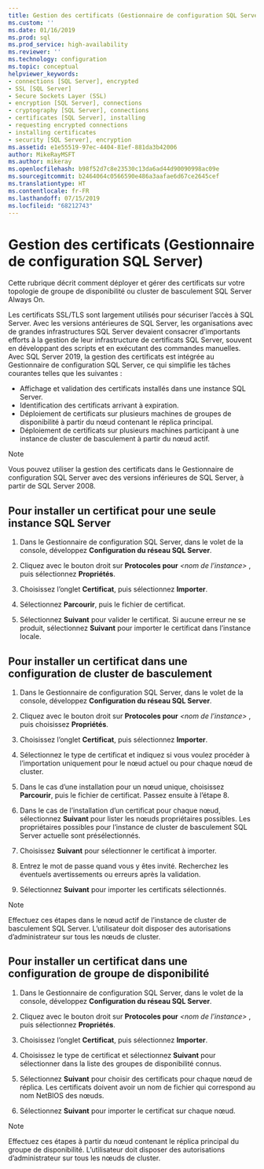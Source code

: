 ```yaml
---
title: Gestion des certificats (Gestionnaire de configuration SQL Server) | Microsoft Docs
ms.custom: ''
ms.date: 01/16/2019
ms.prod: sql
ms.prod_service: high-availability
ms.reviewer: ''
ms.technology: configuration
ms.topic: conceptual
helpviewer_keywords:
- connections [SQL Server], encrypted
- SSL [SQL Server]
- Secure Sockets Layer (SSL)
- encryption [SQL Server], connections
- cryptography [SQL Server], connections
- certificates [SQL Server], installing
- requesting encrypted connections
- installing certificates
- security [SQL Server], encryption
ms.assetid: e1e55519-97ec-4404-81ef-881da3b42006
author: MikeRayMSFT
ms.author: mikeray
ms.openlocfilehash: b98f52d7c8e23530c13da6ad44d90090998ac09e
ms.sourcegitcommit: b2464064c0566590e486a3aafae6d67ce2645cef
ms.translationtype: HT
ms.contentlocale: fr-FR
ms.lasthandoff: 07/15/2019
ms.locfileid: "68212743"
---
```

# <a name="certificate-management-sql-server-configuration-manager"></a>Gestion des certificats (Gestionnaire de configuration SQL Server)

Cette rubrique décrit comment déployer et gérer des certificats sur votre topologie de groupe de disponibilité ou cluster de basculement SQL Server Always On.

Les certificats SSL/TLS sont largement utilisés pour sécuriser l’accès à SQL Server. Avec les versions antérieures de SQL Server, les organisations avec de grandes infrastructures SQL Server devaient consacrer d’importants efforts à la gestion de leur infrastructure de certificats SQL Server, souvent en développant des scripts et en exécutant des commandes manuelles. Avec SQL Server 2019, la gestion des certificats est intégrée au Gestionnaire de configuration SQL Server, ce qui simplifie les tâches courantes telles que les suivantes : 

* Affichage et validation des certificats installés dans une instance SQL Server. 
* Identification des certificats arrivant à expiration. 
* Déploiement de certificats sur plusieurs machines de groupes de disponibilité à partir du nœud contenant le réplica principal. 
* Déploiement de certificats sur plusieurs machines participant à une instance de cluster de basculement à partir du nœud actif.

> [!NOTE]
> Vous pouvez utiliser la gestion des certificats dans le Gestionnaire de configuration SQL Server avec des versions inférieures de SQL Server, à partir de SQL Server 2008.

##  <a name="provision-single-server-cert"></a> Pour installer un certificat pour une seule instance SQL Server  
  
1. Dans le Gestionnaire de configuration SQL Server, dans le volet de la console, développez **Configuration du réseau SQL Server**.  
  
2. Cliquez avec le bouton droit sur **Protocoles pour** *&lt;nom de l’instance&gt;* , puis sélectionnez **Propriétés**.  
  
3. Choisissez l’onglet **Certificat**, puis sélectionnez **Importer**.  
  
4. Sélectionnez **Parcourir**, puis le fichier de certificat.  
  
5. Sélectionnez **Suivant** pour valider le certificat. Si aucune erreur ne se produit, sélectionnez **Suivant** pour importer le certificat dans l’instance locale.  
  
 
##  <a name="provision-failover-cluster-cert"></a> Pour installer un certificat dans une configuration de cluster de basculement  
  
1. Dans le Gestionnaire de configuration SQL Server, dans le volet de la console, développez **Configuration du réseau SQL Server**.
  
2. Cliquez avec le bouton droit sur **Protocoles pour** *&lt;nom de l’instance&gt;* , puis choisissez **Propriétés**. 

3. Choisissez l’onglet **Certificat**, puis sélectionnez **Importer**.

4. Sélectionnez le type de certificat et indiquez si vous voulez procéder à l’importation uniquement pour le nœud actuel ou pour chaque nœud de cluster.

5. Dans le cas d’une installation pour un nœud unique, choisissez **Parcourir**, puis le fichier de certificat. Passez ensuite à l’étape 8.

6. Dans le cas de l’installation d’un certificat pour chaque nœud, sélectionnez **Suivant** pour lister les nœuds propriétaires possibles. Les propriétaires possibles pour l’instance de cluster de basculement SQL Server actuelle sont présélectionnés.

7. Choisissez **Suivant** pour sélectionner le certificat à importer.

8. Entrez le mot de passe quand vous y êtes invité. Recherchez les éventuels avertissements ou erreurs après la validation.

9. Sélectionnez **Suivant** pour importer les certificats sélectionnés.

> [!NOTE]
> Effectuez ces étapes dans le nœud actif de l’instance de cluster de basculement SQL Server. L’utilisateur doit disposer des autorisations d’administrateur sur tous les nœuds de cluster.

##  <a name="provision-availability-group-cert"></a>Pour installer un certificat dans une configuration de groupe de disponibilité  
  
1. Dans le Gestionnaire de configuration SQL Server, dans le volet de la console, développez **Configuration du réseau SQL Server**.
  
2. Cliquez avec le bouton droit sur **Protocoles pour** *&lt;nom de l’instance&gt;* , puis sélectionnez **Propriétés**.  
  
3. Choisissez l’onglet **Certificat**, puis sélectionnez **Importer**.  
  
4. Choisissez le type de certificat et sélectionnez **Suivant** pour sélectionner dans la liste des groupes de disponibilité connus.  

5. Sélectionnez **Suivant** pour choisir des certificats pour chaque nœud de réplica. Les certificats doivent avoir un nom de fichier qui correspond au nom NetBIOS des nœuds.

6. Sélectionnez **Suivant** pour importer le certificat sur chaque nœud.


> [!NOTE]
> Effectuez ces étapes à partir du nœud contenant le réplica principal du groupe de disponibilité. L’utilisateur doit disposer des autorisations d’administrateur sur tous les nœuds de cluster.

